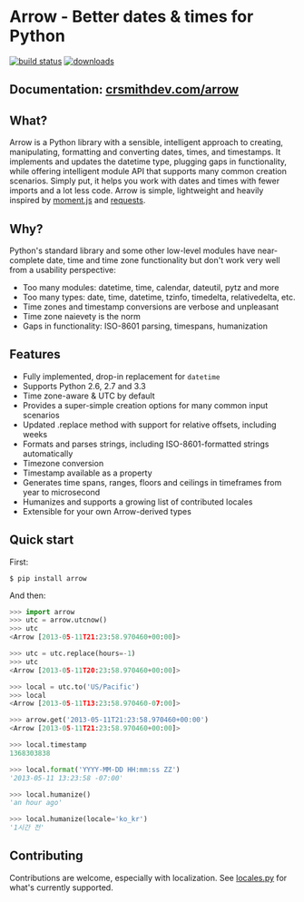 # Arrow - Better dates & times for Python

[![build status](https://travis-ci.org/crsmithdev/arrow.png)](https://travis-ci.org/crsmithdev/arrow)
[![downloads](https://pypip.in/d/arrow/badge.png)](https://crate.io/packages/arrow)
        
## Documentation: [crsmithdev.com/arrow](http://crsmithdev.com/arrow)

## What?

Arrow is a Python library with a sensible, intelligent approach to creating, manipulating, formatting and converting dates, times, and timestamps.  It implements and updates the datetime type, plugging gaps in functionality, while offering intelligent module API that supports many common creation scenarios.  Simply put, it helps you work with dates and times with fewer imports and a lot less code.  Arrow is simple, lightweight and heavily inspired by [moment.js](https://github.com/timrwood/moment>) and [requests](https://github.com/kennethreitz/requests).

## Why?

Python's standard library and some other low-level modules have near-complete date, time and time zone functionality but don't work very well from a usability perspective:

- Too many modules:  datetime, time, calendar, dateutil, pytz and more
- Too many types:  date, time, datetime, tzinfo, timedelta, relativedelta, etc.
- Time zones and timestamp conversions are verbose and unpleasant 
- Time zone naievety is the norm
- Gaps in functionality:  ISO-8601 parsing, timespans, humanization

## Features 

- Fully implemented, drop-in replacement for ``datetime`` 
- Supports Python 2.6, 2.7 and 3.3
- Time zone-aware & UTC by default
- Provides a super-simple creation options for many common input scenarios
- Updated .replace method with support for relative offsets, including weeks
- Formats and parses strings, including ISO-8601-formatted strings automatically
- Timezone conversion
- Timestamp available as a property
- Generates time spans, ranges, floors and ceilings in timeframes from year to microsecond
- Humanizes and supports a growing list of contributed locales
- Extensible for your own Arrow-derived types

## Quick start

First:

```shell
$ pip install arrow
```

And then:

```python
>>> import arrow
>>> utc = arrow.utcnow()
>>> utc
<Arrow [2013-05-11T21:23:58.970460+00:00]>

>>> utc = utc.replace(hours=-1)
>>> utc
<Arrow [2013-05-11T20:23:58.970460+00:00]>

>>> local = utc.to('US/Pacific')
>>> local
<Arrow [2013-05-11T13:23:58.970460-07:00]>

>>> arrow.get('2013-05-11T21:23:58.970460+00:00')
<Arrow [2013-05-11T21:23:58.970460+00:00]>

>>> local.timestamp
1368303838

>>> local.format('YYYY-MM-DD HH:mm:ss ZZ')
'2013-05-11 13:23:58 -07:00'

>>> local.humanize()
'an hour ago'

>>> local.humanize(locale='ko_kr')
'1시간 전'
```

## Contributing

Contributions are welcome, especially with localization.  See [locales.py](https://github.com/crsmithdev/arrow/blob/0.4/arrow/locales.py) for what's currently supported.


